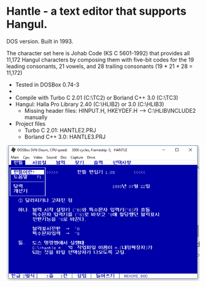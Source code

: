 # Hantle - a text editor that supports Hangul. 

DOS version. Built in 1993. 

The character set here is Johab Code (KS C 5601-1992) that provides all 11,172 Hangul characters by composing them with five-bit codes for the 19 leading consonants, 21 vowels, and 28 trailing consonants (19 * 21 * 28 = 11,172)

* Tested in DOSBox 0.74-3
* 
* Compile with Turbo C 2.01 (C:\TC2) or Borland C++ 3.0 (C:\TC3)
* Hangul: Halla Pro Library 2.40 (C:\HLIB2) or 3.0 (C:\HLIB3)
  - Missing header files: HINPUT.H, HKEYDEF.H --> C:\HLIB\INCLUDE2 manually
* Project files
  - Turbo C 2.01: HANTLE2.PRJ 
  - Borland C++ 3.0: HANTLE3.PRJ


![image](hantle_0.png)
